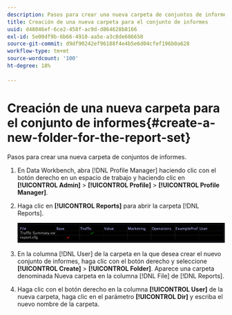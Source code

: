 ```yaml
---
description: Pasos para crear una nueva carpeta de conjuntos de informes.
title: Creación de una nueva carpeta para el conjunto de informes
uuid: d48046ef-6ce2-458f-ac9d-d864628b8166
exl-id: 5e00df9b-6b66-4910-aa5e-a3c8de686650
source-git-commit: d9df90242ef96188f4e4b5e6d04cfef196b0a628
workflow-type: tm+mt
source-wordcount: '100'
ht-degree: 18%

---
```


# Creación de una nueva carpeta para el conjunto de informes{#create-a-new-folder-for-the-report-set}

Pasos para crear una nueva carpeta de conjuntos de informes.

1. En Data Workbench, abra [!DNL Profile Manager] haciendo clic con el botón derecho en un espacio de trabajo y haciendo clic en **[!UICONTROL Admin]** > **[!UICONTROL Profile]** > **[!UICONTROL Profile Manager]**.
1. Haga clic en **[!UICONTROL Reports]** para abrir la carpeta [!DNL Reports].

   ![Información sobre los pasos](assets/vis_Reports_Manager.png)

1. En la columna [!DNL User] de la carpeta en la que desea crear el nuevo conjunto de informes, haga clic con el botón derecho y seleccione **[!UICONTROL Create]** > **[!UICONTROL Folder]**. Aparece una carpeta denominada Nueva carpeta en la columna [!DNL File] de [!DNL Reports].
1. Haga clic con el botón derecho en la columna **[!UICONTROL User]** de la nueva carpeta, haga clic en el parámetro **[!UICONTROL Dir]** y escriba el nuevo nombre de la carpeta.
